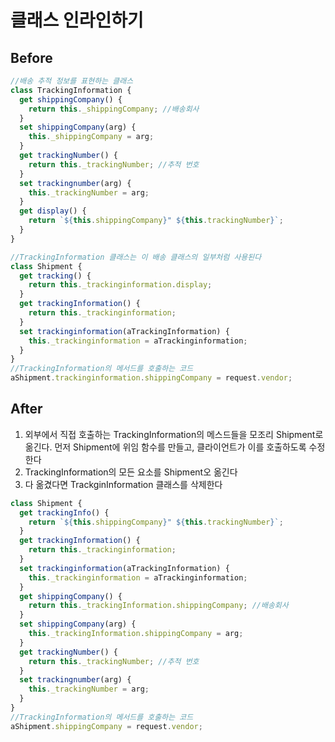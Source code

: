 # 클래스 인라인하기

## Before

```javascript
//배송 추적 정보를 표현하는 클래스
class TrackingInformation {
  get shippingCompany() {
    return this._shippingCompany; //배송회사
  }
  set shippingCompany(arg) {
    this._shippingCompany = arg;
  }
  get trackingNumber() {
    return this._trackingNumber; //추적 번호
  }
  set trackingnumber(arg) {
    this._trackingNumber = arg;
  }
  get display() {
    return `${this.shippingCompany}" ${this.trackingNumber}`;
  }
}

//TrackingInformation 클래스는 이 배송 클래스의 일부처럼 사용된다
class Shipment {
  get tracking() {
    return this._trackinginformation.display;
  }
  get trackingInformation() {
    return this._trackinginformation;
  }
  set trackinginformation(aTrackingInformation) {
    this._trackinginformation = aTrackinginformation;
  }
}
//TrackingInformation의 메서드를 호출하는 코드
aShipment.trackinginformation.shippingCompany = request.vendor;
```

## After

1. 외부에서 직접 호출하는 TrackingInformation의 메스드들을 모조리 Shipment로 옮긴다. 먼저 Shipment에 위임 함수를 만들고, 클라이언트가 이를 호출하도록 수정한다
2. TrackingInformation의 모든 요소를 Shipment오 옮긴다
3. 다 옮겼다면 TrackginInformation 클래스를 삭제한다

```javascript
class Shipment {
  get trackingInfo() {
    return `${this.shippingCompany}" ${this.trackingNumber}`;
  }
  get trackingInformation() {
    return this._trackinginformation;
  }
  set trackinginformation(aTrackingInformation) {
    this._trackinginformation = aTrackinginformation;
  }
  get shippingCompany() {
    return this._trackingInformation.shippingCompany; //배송회사
  }
  set shippingCompany(arg) {
    this._trackingInformation.shippingCompany = arg;
  }
  get trackingNumber() {
    return this._trackingNumber; //추적 번호
  }
  set trackingnumber(arg) {
    this._trackingNumber = arg;
  }
}
//TrackingInformation의 메서드를 호출하는 코드
aShipment.shippingCompany = request.vendor;
```
